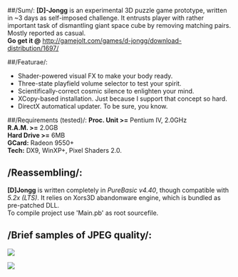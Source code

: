 ##/Sum/:
**[D]-Jongg** is an experimental 3D puzzle game prototype, written in ~3 days as self-imposed challenge. It entrusts player with rather important task of dismantling giant space cube by removing matching pairs. Mostly reported as casual.  
**Go get it @** http://gamejolt.com/games/d-jongg/download-distribution/1697/

##/Featurae/:
-	Shader-powered visual FX to make your body ready.
-	Three-state playfield volume selector to test your spirit.
-	Scientifically-correct cosmic silence to enlighten your mind.
-	XCopy-based installation. Just because I support that concept so hard.
-	DirectX automatical updater. To be sure, you know.

##/Requirements (tested)/:
**Proc. Unit >=** Pentium IV, 2.0GHz  
**R.A.M. >=** 2.0GB  
**Hard Drive >=** 6MB  
**GCard:** Radeon 9550+  
**Tech:** DX9, WinXP+, Pixel Shaders 2.0.  

## /Reassembling/:
**[D]Jongg** is written completely in *PureBasic v4.40*, though compatible with *5.2x (LTS)*.
It relies on Xors3D abandonware engine, which is bundled as pre-patched DLL.  
To compile project use 'Main.pb' as root sourcefile.  

## /Brief samples of JPEG quality/:
![](http://i.gjcdn.net/data/games/0/149/1649/screenshots/1649_73843.jpg)

![](http://i.gjcdn.net/data/games/0/149/1649/screenshots/1649_73844.jpg)
